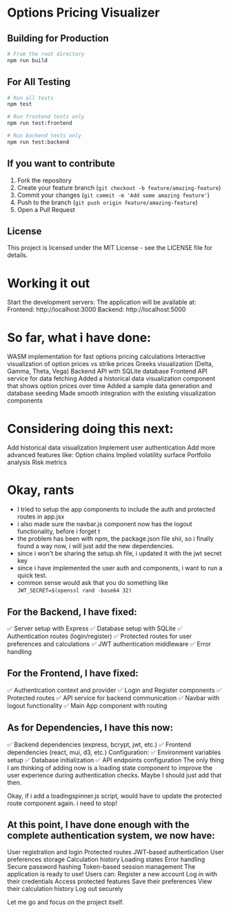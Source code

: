 # Options Pricing Visualizer

## Building for Production

```bash
# From the root directory
npm run build
```

## For All Testing

```bash
# Run all tests
npm test

# Run frontend tests only
npm run test:frontend

# Run backend tests only
npm run test:backend
```

## If you want to contribute

1. Fork the repository
2. Create your feature branch (`git checkout -b feature/amazing-feature`)
3. Commit your changes (`git commit -m 'Add some amazing feature'`)
4. Push to the branch (`git push origin feature/amazing-feature`)
5. Open a Pull Request

## License

This project is licensed under the MIT License - see the LICENSE file for details.


# Working it out
Start the development servers:
The application will be available at:
Frontend: http://localhost:3000
Backend: http://localhost:5000


# So far, what i have done:

WASM implementation for fast options pricing calculations
Interactive visualization of option prices vs strike prices
Greeks visualization (Delta, Gamma, Theta, Vega)
Backend API with SQLite database
Frontend API service for data fetching
Added a historical data visualization component that shows option prices over time
Added a sample data generation and database seeding
Made smooth integration with the existing visualization components

# Considering doing this next:
Add historical data visualization
Implement user authentication
Add more advanced features like:
Option chains
Implied volatility surface
Portfolio analysis
Risk metrics

# Okay, rants

- I tried to setup the app components to include the auth and protected routes in app.jsx
- i also made sure the navbar.js component now has the logout functionality, before i forget t
- the problem has been with npm, the package.json file shii, so i finally found a way now, i will just add the new dependencies.
- since i won't be sharing the setup.sh file, i updated it with the jwt secret key
- since i have implemented the user auth and components, i want to run a quick test. 
- common sense would ask that you do something like `JWT_SECRET=$(openssl rand -base64 32)`

## For the Backend, I have fixed:
✅ Server setup with Express
✅ Database setup with SQLite
✅ Authentication routes (login/register)
✅ Protected routes for user preferences and calculations
✅ JWT authentication middleware
✅ Error handling

## For the Frontend, I have fixed:
✅ Authentication context and provider
✅ Login and Register components
✅ Protected routes
✅ API service for backend communication
✅ Navbar with logout functionality
✅ Main App component with routing

## As for Dependencies,  I have this now:
✅ Backend dependencies (express, bcrypt, jwt, etc.)
✅ Frontend dependencies (react, mui, d3, etc.)
Configuration:
✅ Environment variables setup
✅ Database initialization
✅ API endpoints configuration
The only thing I am thinking of adding now is a loading state component to improve the user experience during authentication checks. Maybe I should just add that then.

Okay, if i add a loadingspinner.js script, would have to update the protected route component again. i need to stop!

## At this point, I have done enough with the complete authentication system, we now have:
User registration and login
Protected routes
JWT-based authentication
User preferences storage
Calculation history
Loading states
Error handling
Secure password hashing
Token-based session management
The application is ready to use! Users can:
Register a new account
Log in with their credentials
Access protected features
Save their preferences
View their calculation history
Log out securely

Let me go and focus on the project itself.